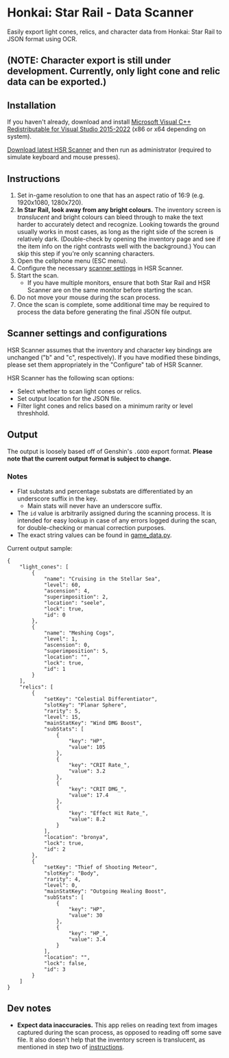 # Honkai: Star Rail - Data Scanner
Easily export light cones, relics, and character data from Honkai: Star Rail to JSON format using OCR.

## (NOTE: Character export is still under development. Currently, only light cone and relic data can be exported.)

## Installation
If you haven't already, download and install [Microsoft Visual C++ Redistributable for Visual Studio 2015-2022](https://docs.microsoft.com/en-us/cpp/windows/latest-supported-vc-redist?view=msvc-170#visual-studio-2015-2017-2019-and-2022) (x86 or x64 depending on system).

[Download latest HSR Scanner](https://github.com/kel-z/HSR-Scanner/releases/latest) and then run as administrator (required to simulate keyboard and mouse presses).

## Instructions
1. Set in-game resolution to one that has an aspect ratio of 16:9 (e.g. 1920x1080, 1280x720).
    <!-- - Changing off from an ultra-wide resolution requires a game restart to reset the UI layout. -->
    <!-- ^^ wait... is this a thing in Star Rail? I know it was for Genshin -->
2. **In Star Rail, look away from any bright colours.** The inventory screen is *translucent* and bright colours can bleed through to make the text harder to accurately detect and recognize. Looking towards the ground usually works in most cases, as long as the right side of the screen is relatively dark. (Double-check by opening the inventory page and see if the item info on the right contrasts well with the background.) You can skip this step if you're only scanning characters.
3. Open the cellphone menu (ESC menu).
4. Configure the necessary [scanner settings](#scanner-settings-and-configurations) in HSR Scanner.
5. Start the scan.
    - If you have multiple monitors, ensure that both Star Rail and HSR Scanner are on the same monitor before starting the scan.
6. Do not move your mouse during the scan process.
7. Once the scan is complete, some additional time may be required to process the data before generating the final JSON file output.

## Scanner settings and configurations
HSR Scanner assumes that the inventory and character key bindings are unchanged ("b" and "c", respectively). If you have modified these bindings, please set them appropriately in the "Configure" tab of HSR Scanner.

HSR Scanner has the following scan options:

- Select whether to scan light cones or relics.
- Set output location for the JSON file.
- Filter light cones and relics based on a minimum rarity or level threshhold.

## Output
The output is loosely based off of Genshin's `.GOOD` export format. **Please note that the current output format is subject to change.**
### Notes
- Flat substats and percentage substats are differentiated by an underscore suffix in the key.
  - Main stats will never have an underscore suffix.
- The `id` value is arbitrarily assigned during the scanning process. It is intended for easy lookup in case of any errors logged during the scan, for double-checking or manual correction purposes.
- The exact string values can be found in [game_data.py](src/utils/game_data.py).

Current output sample:
```
{
    "light_cones": [
        {
            "name": "Cruising in the Stellar Sea",
            "level": 60,
            "ascension": 4,
            "superimposition": 2,
            "location": "seele",
            "lock": true,
            "id": 0
        },
        {
            "name": "Meshing Cogs",
            "level": 1,
            "ascension": 0,
            "superimposition": 5,
            "location": "",
            "lock": true,
            "id": 1
        }
    ],
    "relics": [
        {
            "setKey": "Celestial Differentiator",
            "slotKey": "Planar Sphere",
            "rarity": 5,
            "level": 15,
            "mainStatKey": "Wind DMG Boost",
            "subStats": [
                {
                    "key": "HP",
                    "value": 105
                },
                {
                    "key": "CRIT Rate_",
                    "value": 3.2
                },
                {
                    "key": "CRIT DMG_",
                    "value": 17.4
                },
                {
                    "key": "Effect Hit Rate_",
                    "value": 8.2
                }
            ],
            "location": "bronya",
            "lock": true,
            "id": 2
        },
        {
            "setKey": "Thief of Shooting Meteor",
            "slotKey": "Body",
            "rarity": 4,
            "level": 0,
            "mainStatKey": "Outgoing Healing Boost",
            "subStats": [
                {
                    "key": "HP",
                    "value": 30
                },
                {
                    "key": "HP_",
                    "value": 3.4
                }
            ],
            "location": "",
            "lock": false,
            "id": 3
        }
    ]
}
```

## Dev notes
- **Expect data inaccuracies.** This app relies on reading text from images captured during the scan process, as opposed to reading off some save file. It also doesn't help that the inventory screen is translucent, as mentioned in step two of [instructions](#instructions).